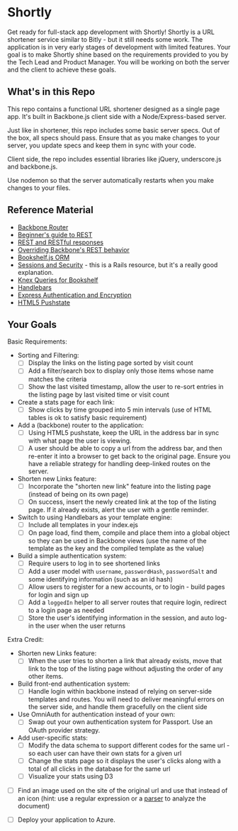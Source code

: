 # Shortly

Get ready for full-stack app development with Shortly! Shortly is a
URL shortener service similar to Bitly - but it still needs some work.
The application is in very early stages of development with limited
features. Your goal is to make Shortly shine based on the requirements
provided to you by the Tech Lead and Product Manager.  You will be
working on both the server and the client to achieve these goals.

## What's in this Repo

This repo contains a functional URL shortener designed as a single page
app. It's built in Backbone.js client side with a Node/Express-based server.

Just like in shortener, this repo includes some basic server specs.
Out of the box, all specs should pass. Ensure that as you make changes
to your server, you update specs and keep them in sync with your code.

Client side, the repo includes essential libraries like jQuery,
underscore.js and backbone.js.

Use nodemon so that the server automatically restarts when you make changes
to your files.

## Reference Material

* [Backbone Router](http://backbonejs.org/#Router)
* [Beginner's guide to REST](http://net.tutsplus.com/tutorials/other/a-beginners-introduction-to-http-and-rest/)
* [REST and RESTful responses](http://pixelhandler.com/blog/2012/02/09/develop-a-restful-api-using-node-js-with-express-and-mongoose/)
* [Overriding Backbone's REST behavior](http://japhr.blogspot.com/2011/10/overriding-url-and-fetch-in-backbonejs.html)
* [Bookshelf.js ORM](http://bookshelfjs.org/)
* [Sessions and Security](http://guides.rubyonrails.org/security.html) - this is a Rails resource, but it's a really good explanation.
* [Knex Queries for Bookshelf](http://knexjs.org/)
* [Handlebars](http://handlebarsjs.com/)
* [Express Authentication and Encryption](http://www.9bitstudios.com/2013/09/express-js-authentication/)
* [HTML5 Pushstate](http://badassjs.com/post/840846392/location-hash-is-dead-long-live-html5-pushstate)

## Your Goals

Basic Requirements:

- Sorting and Filtering:
  * [ ] Display the links on the listing page sorted by visit count
  * [ ] Add a filter/search box to display only those items whose name matches the criteria
  * [ ] Show the last visited timestamp, allow the user to re-sort entries in the listing page by last visited time or visit count

- Create a stats page for each link:
  * [ ] Show clicks by time grouped into 5 min intervals (use of HTML tables is ok to satisfy basic requirement)

- Add a (backbone) router to the application:
  * [ ] Using HTML5 pushstate, keep the URL in the address bar in sync with what page the user is viewing.
  * [ ] A user should be able to copy a url from the address bar, and then re-enter it into a browser to get back to the original page. Ensure you have a reliable strategy for handling deep-linked routes on the server.

- Shorten new Links feature:
  * [ ] Incorporate the "shorten new link" feature into the listing page (instead of being on its own page)
  * [ ] On success, insert the newly created link at the top of the listing page. If it already exists, alert the user with a gentle reminder.

- Switch to using Handlebars as your template engine:
  * [ ] Include all templates in your index.ejs
  * [ ] On page load, find them, compile and place them into a global object so they can be used in Backbone views (use the name of the template as the key and the compiled template as the value)

- Build a simple authentication system:
  * [ ] Require users to log in to see shortened links
  * [ ] Add a user model with `username`, `passwordHash`, `passwordSalt` and some identifying information (such as an id hash)
  * [ ] Allow users to register for a new accounts, or to login - build pages for login and sign up
  * [ ] Add a `loggedIn` helper to all server routes that require login, redirect to a login page as needed
  * [ ] Store the user's identifying information in the session, and auto log-in the user when the user returns

Extra Credit:

- Shorten new Links feature:
  * [ ] When the user tries to shorten a link that already exists, move that link to the top of the listing page without adjusting the order of any other items.

- Build front-end authentication system:
  * [ ] Handle login within backbone instead of relying on server-side templates and routes. You will need to deliver meaningful errors on the server side, and handle them gracefully on the client side

- Use OmniAuth for authentication instead of your own:
  * [ ] Swap out your own authentication system for Passport. Use an OAuth provider strategy.

- Add user-specific stats:
  * [ ] Modify the data schema to support different codes for the same url - so each user can have their own stats for a given url
  * [ ] Change the stats page so it displays the user's clicks along with a total of all clicks in the database for the same url
  * [ ] Visualize your stats using D3

- [ ] Find an image used on the site of the original url and use that instead of an icon (hint: use a regular expression or a [parser](http://stackoverflow.com/questions/7977945/html-parser-on-nodejs) to analyze the document)

- [ ] Deploy your application to Azure.

